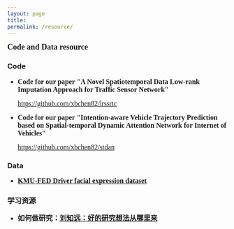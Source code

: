 ```yaml
---
layout: page
title: 
permalink: /resource/
---
```


**<font size=4 face='Times New Roman'>Code and Data resource</font>**
  

### Code

- **<font size=3 face="Times New Roman">Code for our paper "A Novel Spatiotemporal Data Low-rank Imputation Approach for Traffic Sensor Network"</font>**
  <p><font size=3 face="Times New Roman"><a href="https://github.com/xbchen82/lrssrtc">https://github.com/xbchen82/lrssrtc</a></font></p>

- **<font size=3 face="Times New Roman">Code for our paper "Intention-aware Vehicle Trajectory Prediction based on Spatial-temporal Dynamic Attention Network for Internet of Vehicles"</font>**
  <p><font size=3 face="Times New Roman"><a href="https://github.com/xbchen82/stdan">https://github.com/xbchen82/stdan</a></font></p>
  
### Data

- **<font size=3 face="Times New Roman"><a href="https://cvpr.kmu.ac.kr/KMU-FED.htm">KMU-FED Driver facial expression dataset</a></font>**
  
### 学习资源
- **<font size=3>如何做研究：<a href="https://zhuanlan.zhihu.com/p/93765082">刘知远：好的研究想法从哪里来</a></font>**
